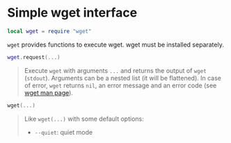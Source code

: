 # Simple wget interface

``` lua
local wget = require "wget"
```

`wget` provides functions to execute wget. wget must be installed
separately.

``` lua
wget.request(...)
```

> Execute `wget` with arguments `...` and returns the output of `wget`
> (`stdout`). Arguments can be a nested list (it will be flattened). In
> case of error, `wget` returns `nil`, an error message and an error
> code (see [wget man
> page](https://www.gnu.org/software/wget/manual/html_node/Exit-Status.html)).

``` lua
wget(...)
```

> Like `wget(...)` with some default options:
>
> - `--quiet`: quiet mode
